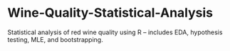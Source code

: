 # Wine-Quality-Statistical-Analysis
Statistical analysis of red wine quality using R – includes EDA, hypothesis testing, MLE, and bootstrapping.
